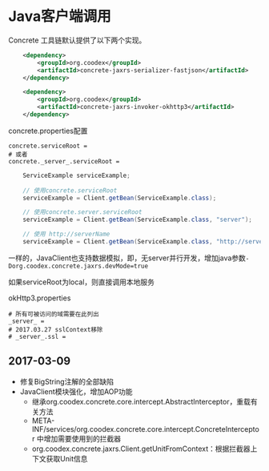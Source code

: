 # Java客户端调用

Concrete 工具链默认提供了以下两个实现。
```xml
    <dependency>
        <groupId>org.coodex</groupId>
        <artifactId>concrete-jaxrs-serializer-fastjson</artifactId>
    </dependency>

    <dependency>
        <groupId>org.coodex</groupId>
        <artifactId>concrete-jaxrs-invoker-okhttp3</artifactId>
    </dependency>
```

concrete.properties配置

    concrete.serviceRoot = 
    # 或者
    concrete._server_.serviceRoot = 


```java
    ServiceExample serviceExample;
    
    // 使用concrete.serviceRoot
    serviceExample = Client.getBean(ServiceExample.class);

    // 使用concrete.server.serviceRoot
    serviceExample = Client.getBean(ServiceExample.class, "server");

    // 使用 http://serverName
    serviceExample = Client.getBean(ServiceExample.class, "http://serverName");
```

一样的，JavaClient也支持数据模拟，即，无server并行开发，增加java参数`-Dorg.coodex.concrete.jaxrs.devMode=true`

如果serviceRoot为local，则直接调用本地服务

okHttp3.properties
    
    # 所有可被访问的域需要在此列出
    _server_ = 
    # 2017.03.27 sslContext移除
    # _server_.ssl =  

## 2017-03-09

- 修复BigString注解的全部缺陷
- JavaClient模块强化，增加AOP功能
    - 继承org.coodex.concrete.core.intercept.AbstractInterceptor，重载有关方法
    - META-INF/services/org.coodex.concrete.core.intercept.ConcreteInterceptor 中增加需要使用到的拦截器
    - org.coodex.concrete.jaxrs.Client.getUnitFromContext：根据拦截器上下文获取Unit信息